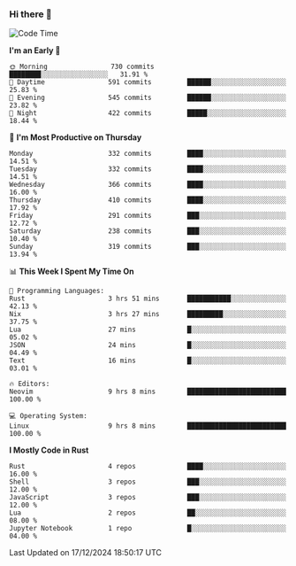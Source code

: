 ### Hi there 👋
<!--START_SECTION:waka-->
![Code Time](http://img.shields.io/badge/Code%20Time-355%20hrs%2046%20mins-blue)

**I'm an Early 🐤** 

```text
🌞 Morning                730 commits         ████████░░░░░░░░░░░░░░░░░   31.91 % 
🌆 Daytime                591 commits         ██████░░░░░░░░░░░░░░░░░░░   25.83 % 
🌃 Evening                545 commits         ██████░░░░░░░░░░░░░░░░░░░   23.82 % 
🌙 Night                  422 commits         █████░░░░░░░░░░░░░░░░░░░░   18.44 % 
```
📅 **I'm Most Productive on Thursday** 

```text
Monday                   332 commits         ████░░░░░░░░░░░░░░░░░░░░░   14.51 % 
Tuesday                  332 commits         ████░░░░░░░░░░░░░░░░░░░░░   14.51 % 
Wednesday                366 commits         ████░░░░░░░░░░░░░░░░░░░░░   16.00 % 
Thursday                 410 commits         ████░░░░░░░░░░░░░░░░░░░░░   17.92 % 
Friday                   291 commits         ███░░░░░░░░░░░░░░░░░░░░░░   12.72 % 
Saturday                 238 commits         ███░░░░░░░░░░░░░░░░░░░░░░   10.40 % 
Sunday                   319 commits         ███░░░░░░░░░░░░░░░░░░░░░░   13.94 % 
```


📊 **This Week I Spent My Time On** 

```text
💬 Programming Languages: 
Rust                     3 hrs 51 mins       ███████████░░░░░░░░░░░░░░   42.13 % 
Nix                      3 hrs 27 mins       █████████░░░░░░░░░░░░░░░░   37.75 % 
Lua                      27 mins             █░░░░░░░░░░░░░░░░░░░░░░░░   05.02 % 
JSON                     24 mins             █░░░░░░░░░░░░░░░░░░░░░░░░   04.49 % 
Text                     16 mins             █░░░░░░░░░░░░░░░░░░░░░░░░   03.01 % 

🔥 Editors: 
Neovim                   9 hrs 8 mins        █████████████████████████   100.00 % 

💻 Operating System: 
Linux                    9 hrs 8 mins        █████████████████████████   100.00 % 
```

**I Mostly Code in Rust** 

```text
Rust                     4 repos             ████░░░░░░░░░░░░░░░░░░░░░   16.00 % 
Shell                    3 repos             ███░░░░░░░░░░░░░░░░░░░░░░   12.00 % 
JavaScript               3 repos             ███░░░░░░░░░░░░░░░░░░░░░░   12.00 % 
Lua                      2 repos             ██░░░░░░░░░░░░░░░░░░░░░░░   08.00 % 
Jupyter Notebook         1 repo              █░░░░░░░░░░░░░░░░░░░░░░░░   04.00 % 
```




 Last Updated on 17/12/2024 18:50:17 UTC
<!--END_SECTION:waka-->

<!--
**YoganshSharma/YoganshSharma** is a ✨ _special_ ✨ repository because its `README.md` (this file) appears on your GitHub profile.

Here are some ideas to get you started:

- 🔭 I’m currently working on ...
- 🌱 I’m currently learning ...
- 👯 I’m looking to collaborate on ...
- 🤔 I’m looking for help with ...
- 💬 Ask me about ...
- 📫 How to reach me: ...
- 😄 Pronouns: ...
- ⚡ Fun fact: ...
-->
